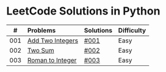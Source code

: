# LeetCode Solutions in Python


| #     | Problems             |Solutions |Difficulty |
| ------|:-------------------|:-----------|:---------| 
| 001     |[Add Two Integers](https://leetcode.com/problems/add-two-integers/) |[#001](./Solutions/001.md)|Easy|
|002| [Two Sum](https://leetcode.com/problems/two-sum/)|[#002](./Solutions/002.md)|Easy|
|003| [Roman to Integer](https://leetcode.com/problems/roman-to-integer/)|[#003](./Solutions/003.md)|Easy|
